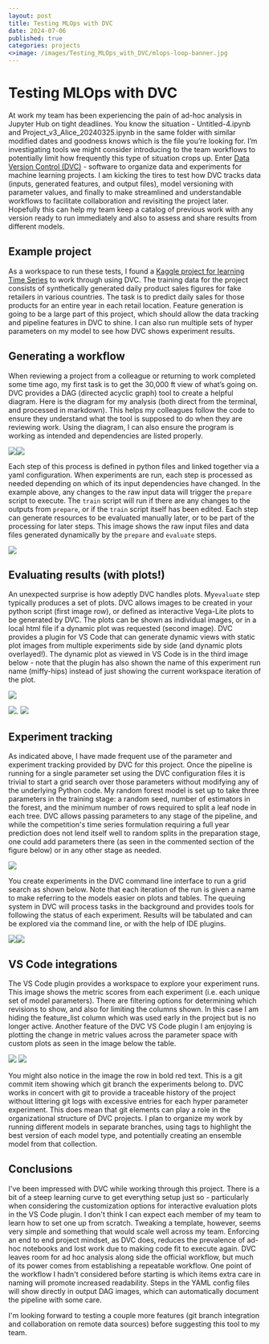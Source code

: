 ```yaml
---
layout: post
title: Testing MLOps with DVC
date: 2024-07-06
published: true
categories: projects
<>image: /images/Testing_MLOps_with_DVC/mlops-loop-banner.jpg
---
```


# Testing MLOps with DVC
At work my team has been experiencing the pain of ad-hoc analysis in Jupyter Hub on tight deadlines.  You know the situation - Untitled-4.ipynb and Project_v3_Alice_20240325.ipynb in the same folder with similar modified dates and goodness knows which is the file you’re looking for.  I’m investigating tools we might consider introducing to the team workflows to potentially limit how frequently this type of situation crops up. Enter [Data Version Control \(DVC\)](https://dvc.org) - software to organize data and experiments for machine learning projects. I am kicking the tires to test how DVC tracks data (inputs, generated features, and output files), model versioning with parameter values, and finally to make streamlined and understandable workflows to facilitate collaboration and revisiting the project later.  Hopefully this can help my team keep a catalog of previous work with any version ready to run immediately and also to assess and share results from different models.

## Example project
As a workspace to run these tests, I found a [Kaggle project for learning Time Series](https://www.kaggle.com/competitions/playground-series-s3e19/overview) to work through using DVC. The training data for the project consists of synthetically generated daily product sales figures for fake retailers in various countries.  The task is to predict daily sales for those products for an entire year in each retail location.  Feature generation is going to be a large part of this project, which should allow the data tracking and pipeline features in DVC to shine.  I can also run multiple sets of hyper parameters on my model to see how DVC shows experiment results.

## Generating a workflow
When reviewing a project from a colleague or returning to work completed some time ago, my first task is to get the 30,000 ft view of what’s going on.  DVC provides a DAG (directed acyclic graph) tool to create a helpful diagram.  Here is the diagram for my analysis (both direct from the terminal, and processed in markdown).  This helps my colleagues follow the code to ensure they understand what the tool is supposed to do when they are reviewing work.  Using the diagram, I can also ensure the program is working as intended and dependencies are listed properly.  

![](/images/Testing_MLOps_with_DVC/Screenshot%202024-06-30%20at%205.48.29%20AM.png)<!-- {"width":216} -->![](/images/Testing_MLOps_with_DVC/Screenshot%202024-06-30%20at%205.48.50%20AM.png)<!-- {"width":225} -->

Each step of this process is defined in python files and linked together via a yaml configuration.  When experiments are run, each step is processed as needed depending on which of its input dependencies have changed.  In the example above, any changes to the raw input data will trigger the `prepare` script to execute.  The `train` script will run if there are any changes to the outputs from `prepare`, or if the `train` script itself has been edited.  Each step can generate resources to be evaluated manually later, or to be part of the processing for later steps.  This image shows the raw input files and data files generated dynamically by the `prepare` and `evaluate` steps.

![](/images/Testing_MLOps_with_DVC/Screenshot%202024-06-30%20at%205.52.42%20AM.png)<!-- {"width":229} -->

## Evaluating results (with plots!)
An unexpected surprise is how adeptly DVC handles plots.  My`evaluate` step typically produces a set of plots.  DVC allows images to be created in your python script (first image row), or defined as interactive Vega-Lite plots to be generated by DVC.  The plots can be shown as individual images, or in a local html file if a dynamic plot was requested (second image).  DVC provides a plugin for VS Code that can generate dynamic views with static plot images from multiple experiments side by side (and dynamic plots overlayed!).  The dynamic plot as viewed in VS Code is in the third image below - note that the plugin has also shown the name of this experiment run name (miffy-hips) instead of just showing the current workspace iteration of the plot.

![](/images/Testing_MLOps_with_DVC/Screenshot%202024-06-30%20at%206.15.59%20AM.png)


![](/images/Testing_MLOps_with_DVC/Screenshot%202024-06-30%20at%208.14.35%20AM.png)<!-- {"width":259} -->.     ![](/images/Testing_MLOps_with_DVC/Screenshot%202024-06-30%20at%207.26.37%20AM.png)<!-- {"width":370} -->


## Experiment tracking
As indicated above, I have made frequent use of the parameter and experiment tracking provided by DVC for this project.  Once the pipeline is running for a single parameter set using the DVC configuration files it is trivial to start a grid search over those parameters without modifying any of the underlying Python code.  My random forest model is set up to take three parameters in the training stage: a random seed, number of estimators in the forest, and the minimum number of rows required to split a leaf node in each tree.   DVC allows passing parameters to any stage of the pipeline, and  while the competition's time series formulation requiring a full year prediction does not lend itself well to random splits in the preparation stage, one could add parameters there (as seen in the commented section of the figure below) or in any other stage as needed. 

![](/images/Testing_MLOps_with_DVC/Screenshot%202024-06-30%20at%203.35.38%20PM.png)

You create experiments in the DVC command line interface to run a grid search as shown below.  Note that each iteration of the run is given a name to make referring to the models easier on plots and tables.  The queuing system in DVC will process tasks in the background and provides tools for following the status of each experiment.  Results will be tabulated and can be explored via the command line, or with the help of IDE plugins.

![](/images/Testing_MLOps_with_DVC/Screenshot%202024-06-30%20at%207.57.32%20AM.png)![](/images/Testing_MLOps_with_DVC/Screenshot%202024-06-30%20at%207.58.57%20AM.png)<!-- {"width":386} -->

## VS Code integrations
The VS Code plugin provides a workspace to explore your experiment runs.  This image shows the metric scores from each experiment (i.e. each unique set of model parameters).  There are filtering options for determining which revisions to show, and also for limiting the columns shown.  In this case I am hiding the feature_list column which was used early in the project but is no longer active.   Another feature of the DVC VS Code plugin I am enjoying is plotting the change in metric values across the parameter space with custom plots as seen in the image below the table.

![](/images/Testing_MLOps_with_DVC/Screenshot%202024-06-30%20at%201.20.20%20PM.png)
![](/images/Testing_MLOps_with_DVC/Screenshot%202024-06-30%20at%208.12.06%20AM.png)

You might also notice in the image the row in bold red text.  This is a git commit item showing which git branch the experiments belong to.  DVC works in concert with git to provide a traceable history of the project without littering git logs with excessive entries for each hyper parameter experiment.  This does mean that git elements can play a role in the organizational structure of DVC projects. I plan to organize my work by running different models in separate branches, using tags to highlight the best version of each model type, and potentially creating an ensemble model from that collection.

## Conclusions
I've been impressed with DVC while working through this project.  There is a bit of a steep learning curve to get everything setup just so - particularly when considering the customization options for interactive evaluation plots in the VS Code plugin.  I don't think I can expect each member of my team to learn how to set one up from scratch.  Tweaking a template, however, seems very simple and something that would scale well across my team. Enforcing an end to end project mindset, as DVC does, reduces the prevalence of ad-hoc notebooks and lost work due to making code fit to execute again.  DVC leaves room for ad hoc analysis along side the official workflow, but much of its power comes from establishing a repeatable workflow.  One point of the workflow I hadn't considered before starting is which items extra care in naming will promote increased readability.  Steps in the YAML config files will show directly in output DAG images, which can automatically document the pipeline with some care.

I'm looking forward to testing a couple more features (git branch integration and collaboration on remote data sources) before suggesting this tool to my team.

